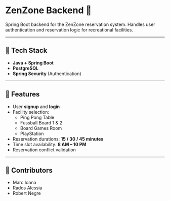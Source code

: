 # ZenZone Backend 🎯

Spring Boot backend for the ZenZone reservation system. Handles user authentication and reservation logic for recreational facilities.

---

## 🔧 Tech Stack

- **Java + Spring Boot**
- **PostgreSQL**
- **Spring Security** (Authentication)

---

## 🚀 Features

- User **signup** and **login**
- Facility selection:
  - Ping Pong Table
  - Fussball Board 1 & 2
  - Board Games Room
  - PlayStation
- Reservation durations: **15 / 30 / 45 minutes**
- Time slot availability: **8 AM – 10 PM**
- Reservation conflict validation

---

## 👥 Contributors
- Marc Ioana
- Rados Alessia
- Robert Negre
